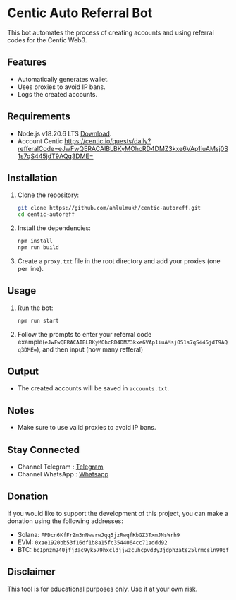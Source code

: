 # Centic Auto Referral Bot

This bot automates the process of creating accounts and using referral codes for the Centic Web3.

## Features

- Automatically generates wallet.
- Uses proxies to avoid IP bans.
- Logs the created accounts.

## Requirements

- Node.js v18.20.6 LTS [Download](https://nodejs.org/dist/v18.20.6/node-v18.20.6-x64.msi).
- Account Centic https://centic.io/quests/daily?refferalCode=eJwFwQERACAIBLBKyMOhcRD4DMZ3kxe6VAp1iuAMsj0S1s7qS445jdT9AQq3DME=

## Installation

1. Clone the repository:

   ```sh
   git clone https://github.com/ahlulmukh/centic-autoreff.git
   cd centic-autoreff
   ```

2. Install the dependencies:

   ```sh
   npm install
   npm run build
   ```

3. Create a `proxy.txt` file in the root directory and add your proxies (one per line).

## Usage

1. Run the bot:

   ```sh
   npm run start
   ```

2. Follow the prompts to enter your referral code example(`eJwFwQERACAIBLBKyMOhcRD4DMZ3kxe6VAp1iuAMsj0S1s7qS445jdT9AQq3DME=`), and then input (how many refferal)

## Output

- The created accounts will be saved in `accounts.txt`.

## Notes

- Make sure to use valid proxies to avoid IP bans.

## Stay Connected

- Channel Telegram : [Telegram](https://t.me/elpuqus)
- Channel WhatsApp : [Whatsapp](https://whatsapp.com/channel/0029VavBRhGBqbrEF9vxal1R)

## Donation

If you would like to support the development of this project, you can make a donation using the following addresses:

- Solana: `FPDcn6KfFrZm3nNwvrwJqq5jzRwqfKbGZ3TxmJNsWrh9`
- EVM: `0xae1920bb53f16df1b8a15fc3544064cc71addd92`
- BTC: `bc1pnzm240jfj3ac9yk579hxcldjjwzcuhcpvd3y3jdph3ats25lrmcsln99qf`

## Disclaimer

This tool is for educational purposes only. Use it at your own risk.
